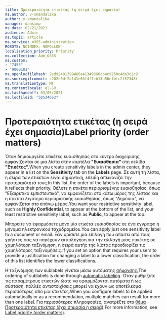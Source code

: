 ```yaml
---
title: Προτεραιότητα ετικέτας (η σειρά έχει σημασία)
ms.author: v-smandalika
author: v-smandalika
manager: dansimp
ms.date: 02/21/2021
audience: Admin
ms.topic: article
ms.service: o365-administration
ROBOTS: NOINDEX, NOFOLLOW
localization_priority: Priority
ms.collection: Adm_O365
ms.custom:
- "7455"
- "9000181"
ms.openlocfilehash: 2ed92401399466e41349066cb4c9250c4da3c2c9
ms.sourcegitcommit: c202c0df2d141e63f4f7eb13a56efbfc2f57348f
ms.translationtype: MT
ms.contentlocale: el-GR
ms.lasthandoff: 03/05/2021
ms.locfileid: "50524662"
---
```

# <a name="label-priority-order-matters"></a><span data-ttu-id="4019f-102">Προτεραιότητα ετικέτας (η σειρά έχει σημασία)</span><span class="sxs-lookup"><span data-stu-id="4019f-102">Label priority (order matters)</span></span>

<span data-ttu-id="4019f-103">Όταν δημιουργείτε ετικέτες ευαισθησίας στο κέντρο διαχείρισης, εμφανίζονται σε μια λίστα στην καρτέλα **"Ευαισθησία"** στη σελίδα **"Ετικέτες".**</span><span class="sxs-lookup"><span data-stu-id="4019f-103">When you create sensitivity labels in the admin center, they appear in a list on the **Sensitivity** tab on the **Labels** page.</span></span> <span data-ttu-id="4019f-104">Σε αυτή τη λίστα, η σειρά των ετικετών είναι σημαντική, επειδή απεικονίζει την προτεραιότητά τους.</span><span class="sxs-lookup"><span data-stu-id="4019f-104">In this list, the order of the labels is important, because it reflects their priority.</span></span> <span data-ttu-id="4019f-105">Θέλετε η ετικέτα περιορισμένης ευαισθησίας, όπως "Εξαιρετικά εμπιστευτικό", να εμφανίζεται στο κάτω μέρος της λίστας και η ετικέτα λιγότερο περιοριστικής ευαισθησίας, όπως "Δημόσια", να εμφανίζεται στο επάνω μέρος.</span><span class="sxs-lookup"><span data-stu-id="4019f-105">You want your restrictive sensitivity label, such as **Highly Confidential**, to appear at the bottom of the list, and your least restrictive sensitivity label, such as **Public**, to appear at the top.</span></span>

<span data-ttu-id="4019f-106">Μπορείτε να εφαρμόσετε μόνο μία ετικέτα ευαισθησίας σε ένα έγγραφο ή μήνυμα ηλεκτρονικού ταχυδρομείου.</span><span class="sxs-lookup"><span data-stu-id="4019f-106">You can apply just one sensitivity label to a document or email.</span></span> <span data-ttu-id="4019f-107">Εάν ορίσετε μια επιλογή που απαιτεί από τους χρήστες σας να παρέχουν αιτιολόγηση για την αλλαγή μιας ετικέτας σε χαμηλότερη ταξινόμηση, η σειρά αυτής της λίστας προσδιορίζει τις χαμηλότερες ταξινομήσεις.</span><span class="sxs-lookup"><span data-stu-id="4019f-107">If you set an option that requires your users to provide a justification for changing a label to a lower classification, the order of this list identifies the lower classifications.</span></span>

<span data-ttu-id="4019f-108">Η ταξινόμηση των sublabels γίνεται μέσω αυτόματης [σήμανσης.](https://docs.microsoft.com/microsoft-365/compliance/apply-sensitivity-label-automatically)</span><span class="sxs-lookup"><span data-stu-id="4019f-108">The ordering of sublabels is done through [automatic labeling](https://docs.microsoft.com/microsoft-365/compliance/apply-sensitivity-label-automatically).</span></span> <span data-ttu-id="4019f-109">Όταν ρυθμίζετε τις παραμέτρους ετικετών ώστε να εφαρμόζονται αυτόματα ή ως σύσταση, πολλές αντιστοιχίσεις μπορεί να έχουν ως αποτέλεσμα περισσότερες από μία ετικέτες.</span><span class="sxs-lookup"><span data-stu-id="4019f-109">When you configure labels to be applied automatically or as a recommendation, multiple matches can result for more than one label.</span></span> <span data-ttu-id="4019f-110">Για περισσότερες πληροφορίες, ανατρέξτε στο [θέμα Προτεραιότητα ετικέτας (έχει σημασία η σειρά)](https://docs.microsoft.com/microsoft-365/compliance/sensitivity-labels).</span><span class="sxs-lookup"><span data-stu-id="4019f-110">For more information, see [Label priority (order matters)](https://docs.microsoft.com/microsoft-365/compliance/sensitivity-labels).</span></span>